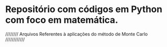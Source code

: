 # Repositório com códigos em Python com foco em matemática.

//////// Arquivos Referentes à aplicações do método de Monte Carlo ////////////

